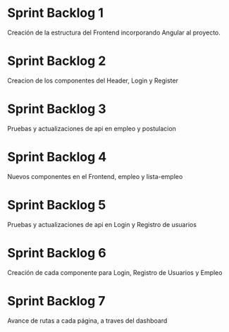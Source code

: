 # Sprint Backlog 1 
Creación de la estructura del Frontend incorporando Angular al proyecto.

# Sprint Backlog 2
Creacion de los componentes del Header, Login y Register

# Sprint Backlog 3
Pruebas y actualizaciones de api en empleo y postulacion

# Sprint Backlog 4
Nuevos componentes en el Frontend, empleo y lista-empleo

# Sprint Backlog 5
Pruebas y actualizaciones de api en Login y Registro de usuarios

# Sprint Backlog 6
Creación de cada componente para Login, Registro de Usuarios y Empleo

# Sprint Backlog 7
Avance de rutas a cada página, a traves del dashboard